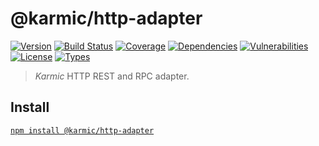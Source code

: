 # @karmic/http-adapter

[![Version](https://img.shields.io/npm/v/@karmic/http-adapter.svg)](https://www.npmjs.com/package/@karmic/http-adapter)
[![Build Status](https://img.shields.io/travis/rafamel/karmic/master.svg)](https://travis-ci.org/rafamel/karmic)
[![Coverage](https://img.shields.io/coveralls/rafamel/karmic/master.svg)](https://coveralls.io/github/rafamel/karmic)
[![Dependencies](https://img.shields.io/david/rafamel/karmic.svg?path=packages%2Fhttp-adapter)](https://david-dm.org/rafamel/karmic?path=packages%2Fhttp-adapter)
[![Vulnerabilities](https://img.shields.io/snyk/vulnerabilities/npm/@karmic/http-adapter.svg)](https://snyk.io/test/npm/@karmic/http-adapter)
[![License](https://img.shields.io/github/license/rafamel/karmic.svg)](https://github.com/rafamel/karmic/blob/master/LICENSE)
[![Types](https://img.shields.io/npm/types/@karmic/http-adapter.svg)](https://www.npmjs.com/package/@karmic/http-adapter)

> *Karmic* HTTP REST and RPC adapter.

## Install

[`npm install @karmic/http-adapter`](https://www.npmjs.com/package/@karmic/http-adapter)
